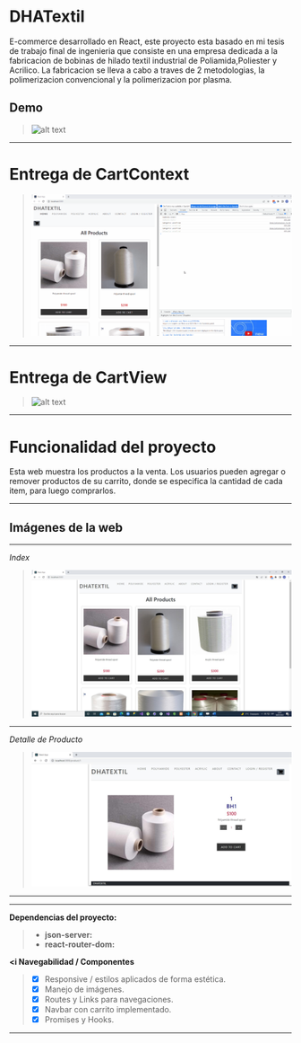  # DHATextil

E-commerce desarrollado en React, este proyecto esta basado en mi tesis de trabajo final de ingenieria que consiste en una empresa dedicada a la fabricacion
de bobinas de hilado textil industrial de Poliamida,Poliester y Acrilico.
La fabricacion se lleva a cabo a traves de 2 metodologias, la polimerizacion convencional y la polimerizacion por plasma. 

## Demo

>![alt text](public/DHATextil.gif "Logo")
---


# Entrega de CartContext

>![alt text](public/DHATextilCartContext.gif "Logo")
---


# Entrega de CartView

>![alt text](public/DHATextilCartView.gif "Logo")
---

# Funcionalidad del proyecto

Esta web muestra los productos a la venta. Los usuarios pueden agregar o remover productos de su carrito, donde se especifica la cantidad de cada item, para luego comprarlos.

---------
## Imágenes de la web
----------

*Index*
>![picture alt](public/Inicio.jpg "Inicio")
----------

*Detalle de Producto*
>![picture alt](public/DetalleProducto.jpg "Detalle de Producto")
----------
---

**Dependencias del proyecto:**

> - **json-server:** 
> - **react-router-dom:**

**<i Navegabilidad / Componentes**
> - [X] Responsive / estilos aplicados de forma estética.
> - [X] Manejo de imágenes.
> - [X] Routes y Links para navegaciones.
> - [X] Navbar con carrito implementado.
> - [X] Promises y Hooks.
----------